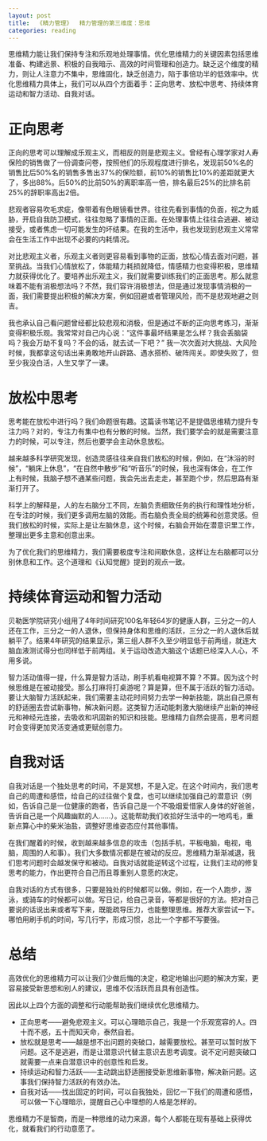 ```yaml
---
layout: post
title:  《精力管理》  精力管理的第三维度：思维
categories: reading
---
```


思维精力能让我们保持专注和乐观地处理事情。优化思维精力的关键因素包括思维准备、构建远景、积极的自我暗示、高效的时间管理和创造力。缺乏这个维度的精力，则让人注意力不集中，思维固化，缺乏创造力，陷于事倍功半的低效率中。优化思维精力具体上，我们可以从四个方面着手：正向思考、放松中思考、持续体育运动和智力活动、自我对话。

# 正向思考

正向的思考可以理解成乐观主义，而相反的则是悲观主义。曾经有心理学家对人寿保险的销售做了一份调查问卷，按照他们的乐观程度进行排名，发现前50%名的销售比后50%名的销售多售出37%的保险额，前10%的销售比10%的差距就更大了，多出88%。后50%的比前50%的离职率高一倍，排名最后25%的比排名前25%的辞职率高出2倍。

悲观者容易吹毛求疵，像带着有色眼镜看世界。往往先看到事情的负面，视之为威胁，开启自我防卫模式，往往忽略了事情的正面。在处理事情上往往会逃避、被动接受，或者焦虑一切可能发生的坏结果。在我的生活中，我也发现到悲观主义常常会在生活工作中出现不必要的内耗情况。

对比悲观主义者，乐观主义者则更容易看到事物的正面，放松心情去面对问题，甚至挑战。当我们心情放松了，体能精力耗损就降低，情感精力也变得积极，思维精力就获得优化了。要培养出乐观主义，我们就需要训练我们的正面思考。那么就意味着不能有消极想法吗？不然，我们容许消极想法，但是通过发现事情消极的一面，我们需要提出积极的解决方案，例如回避或者管理风险，而不是悲观地避之则吉。

我也承认自己看问题曾经都比较悲观和消极，但是通过不断的正向思考练习，渐渐变得积极乐观。我常常对自己内心说：“这件事最坏结果是怎么样？我会丢脑袋吗？我会万劫不复吗？不会的话，就去试一下吧？” 我一次次面对大挑战、大风险时候，我都拿这句话出来勇敢地开山辟路、遇水搭桥、破阵闯关。即使失败了，但至少我没白活，人生又学了一课。

# 放松中思考

思考能在放松中进行吗？我们命题很有趣。这篇读书笔记不是提倡思维精力提升专注力吗？对的，专注力有集中也有分散的时候。当然，我们要学会的就是需要注意力的时候，可以专注，然后也要学会主动休息放松。

越来越多科学研究发现，创造灵感往往来自我们放松的时候，例如，在“沐浴的时候”，“躺床上休息”，“在自然中散步”和“听音乐”的时候，我也深有体会，在工作上有时候，我脑子想不通某些问题，我会先出去走走，甚至跑个步，然后思路有渐渐打开了。

科学上的解释是，人的左右脑分工不同，左脑负责细致任务的执行和理性地分析，在专注的时候，我们更多调用左脑的效能。而右脑负责全局的统筹和创意灵感。但我们放松的时候，实际上是让左脑休息，这个时候，右脑会开始在潜意识里工作，整理出更多主意和创意出来。

为了优化我们的思维精力，我们需要极度专注和间歇休息，这样让左右脑都可以分别休息和工作。这个道理和《认知觉醒》提到的观点一致。

# 持续体育运动和智力活动

贝勒医学院研究小组用了4年时间研究100名年轻64岁的健康人群，三分之一的人还在工作，三分之一的人退休，但保持身体和思维的活跃，三分之一的人退休后就躺平了。结果4年研究的结果显示，第三组人群不久至少明显低于前两组，就连大脑血液测试得分也同样低于前两组。关于运动改造大脑这个话题已经深入人心，不用多说。

智力活动值得一提，什么算是智力活动，刷手机看电视算不算？不算。因为这个时候思维是在被动接受。那么打麻将打桌游呢？算是算，但不属于活跃的智力活动。要让大脑智力活跃起来，我们需要主动花时间努力去学一种新技能，跳出自己原有的舒适圈去尝试新事物，解决新问题。这类智力活动能刺激大脑继续产出新的神经元和神经元连接，去吸收和巩固新的知识和技能。思维精力自然会提高，思考问题时会变得更加灵活变通或更赋创意力。

# 自我对话

自我对话是一个独处思考的时间，不是冥想，不是入定。在这个时间内，我们思考自己的周遭和感悟，给自己的过往做个复盘，也可以继续加强自己的潜意识（例如，告诉自己是一位健康的跑者，告诉自己是一个不吸烟爱惜家人身体的好爸爸，告诉自己是一个风趣幽默的人……）。这能帮助我们收拾好生活中的一地鸡毛，重新点算心中的柴米油盐，调整好思维姿态应付其他事情。

在我们醒着的时候，收到越来越多信息的攻击（包括手机，平板电脑，电视，电脑，周围的人和事）。我们大多数情况都是在被动的反应。思维精力渐渐减退，我们思考问题时会越发保守和被动。自我对话就能逆转这个过程，让我们主动的修复思考的能力，作出更符合自己而且尊重别人意愿的决定。

自我对话的方式有很多，只要是独处的时候都可以做。例如，在一个人跑步，游泳，或骑车的时候都可以做。写日记，给自己录音，等都是很好的方法。把对自己要说的话说出来或者写下来，既能疏导压力，也能整理思维。推荐大家尝试一下。哪怕用刷手机的时间，写几行字，形成习惯，总比一个字都不写要强。


# 总结

高效优化的思维精力可以让我们少做后悔的决定，稳定地输出问题的解决方案，更容易接受新思想和别人的建议，思维不仅活跃而且具有创造性。

因此以上四个方面的调整和行动能帮助我们继续优化思维精力。

- 正向思考——避免悲观主义。可以心理暗示自己，我是一个乐观宽容的人。四十而不惑，五十而知天命，泰然自若。
- 放松就是思考——越是想不出问题的突破口，越需要放松。甚至可以暂时放下问题。这不是逃避，而是让潜意识代替主意识去思考调度。说不定问题突破口就需要一点来自潜意识中的创意性和启发。
- 持续运动和智力活跃——主动跳出舒适圈接受新思维新事物，解决新问题。这事我们保持智力活跃的有效办法。
- 自我对话——找出固定的时间，可以自我独处，回忆一下我们的周遭和感悟，可以做一下心理暗示，提醒自己心中理想的人格是怎样的。

思维精力不是智商，而是一种思维的动力来源，每个人都能在现有基础上获得优化，就看我们的行动意愿了。
<!--stackedit_data:
eyJoaXN0b3J5IjpbLTEzNDA4MTQ0NDYsMTAyNDU5MTk0MSw0OT
I1Mzk3MTksLTEyNDQxODE2MzNdfQ==
-->